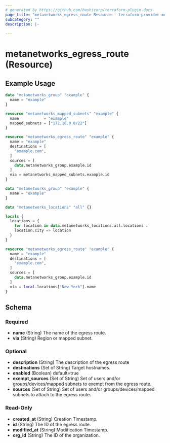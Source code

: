 ```yaml
---
# generated by https://github.com/hashicorp/terraform-plugin-docs
page_title: "metanetworks_egress_route Resource - terraform-provider-metanetworks"
subcategory: ""
description: |-
  
---
```


# metanetworks_egress_route (Resource)



## Example Usage

```terraform
data "metanetworks_group" "example" {
  name = "example"
}

resource "metanetworks_mapped_subnets" "example" {
  name           = "example"
  mapped_subnets = ["172.16.0.0/22"]
}

resource "metanetworks_egress_route" "example" {
  name = "example"
  destinations = [
    "example.com",
  ]
  sources = [
    data.metanetworks_group.example.id
  ]
  via = metanetworks_mapped_subnets.example.id
}

data "metanetworks_group" "example" {
  name = "example"
}

data "metanetworks_locations" "all" {}

locals {
  locations = {
    for location in data.metanetworks_locations.all.locations :
    location.city => location
  }
}

resource "metanetworks_egress_route" "example" {
  name = "example"
  destinations = [
    "example.com",
  ]
  sources = [
    data.metanetworks_group.example.id
  ]
  via = local.locations["New York"].name
}
```

<!-- schema generated by tfplugindocs -->
## Schema

### Required

- **name** (String) The name of the egress route.
- **via** (String) Region or mapped subnet.

### Optional

- **description** (String) The description of the egress route
- **destinations** (Set of String) Target hostnames.
- **enabled** (Boolean) default=true
- **exempt_sources** (Set of String) Set of users and/or groups/devices/mapped subnets to exempt from the egress route.
- **sources** (Set of String) Set of users and/or groups/devices/mapped subnets to attach to the egress route.

### Read-Only

- **created_at** (String) Creation Timestamp.
- **id** (String) The ID of the egress route.
- **modified_at** (String) Modification Timestamp.
- **org_id** (String) The ID of the organization.


